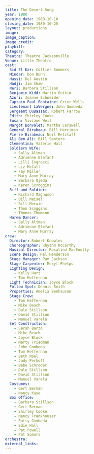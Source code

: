 ```yaml
---
title: The Desert Song
year: 1980
opening_date: 1980-10-10
closing_date: 1980-10-25
layout: productions
image:
image_caption:
image_credit:
playbill: 
category: 
Theatre: Theatre Jacksonville
Venue: Little Theatre
cast:
  Sid El Kar: Collier Summers
  Mindar: Don Dunn
  Hassi: Del Austin
  Hadji: Jim Shaw
  Neri: Barbara Stillson
  Benjamin Kidd: Martin Gutkin
  Azuri: Joanne Schneider
  Captain Paul Fontaine: Grier Wells
  Lieutenant LaVergne: John Gombeda
  Sergeant DuBassac: Robert Farrow
  Edith: Shirley Cooke
  Susan: Viviane Weil
  Margot Bonvalet: Martha Carswell
  General Birabeau: Bill Harriman
  Pierre Birabeau: Neil Retzlaff
  Ali Ben Ali: Bill Santoro
  Clementina: Valerie Hall
  Soldiers Wife:
    - Sally Altman
    - Adrienne Elefant
    - Lilli Ingrasci
    - Liz McCall
    - Fay Miller
    - Mary Anne Murray
    - Barbara Ojeda
    - Karen Scroggins
  Riff and Soldier:
    - Richard Magnuson
    - Bill Meisel
    - Bill Merwin
    - Thom Scoggins
    - Thomas Thomson
  Harem Dancer:
    - Sally Altman
    - Adrienne Elefant
    - Mary Anne Murray
crew:
  Director: Robert Knowles
  Choreographer: Rhythm McCarthy
  Musical Director: Rosalind MacEnulty
  Scene Design: Hal Henderson
  Stage Manager: Pam Jackson
  Stage Carpenter: Meryl Phelps
  Lighting Design:
    - Kelly Hart
    - Tom Heffernan
  Light Technician: Joyce Block
  Follow Spot: Dennis Smith
  Properties: Amelia Senhausen
  Stage Crew:
    - Tom Heffernan
    - Mike Beach
    - Dale Stillson
    - David Stillson
    - Manuel Varela
  Set Construction:
    - Sarah Barto
    - Mike Beach
    - Joyce Block
    - Marty Friedman
    - John Gombeda
    - Tom Heffernan
    - Beth Noel
    - Judy Perkoff
    - Bebe Schroder
    - Dale Stillson
    - David Stillson
    - Manuel Varela
  Costumes:
    - Gert Berman
    - Nancy Kaye
  Box Office:
    - Barbara Stillson
    - Gert Berman
    - Shirley Cooke
    - Nancy Frankhouser
    - Patty Gombeda
    - Edie Hall
    - Pat Powell
    - Pat Somers
orchestra:
external_links:
---
```


